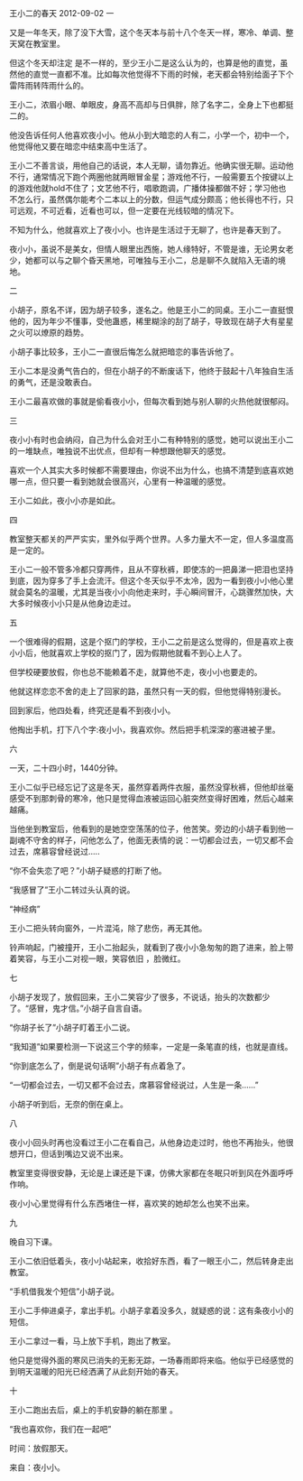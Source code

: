 王小二的春天
2012-09-02
一

又是一年冬天，除了没下大雪，这个冬天本与前十八个冬天一样，寒冷、单调、整天窝在教室里。

但这个冬天却注定 是不一样的，至少王小二是这么认为的，也算是他的直觉，虽然他的直觉一直都不准。比如每次他觉得不下雨的时候，老天都会特别给面子下个雷阵雨转阵雨什么的。

王小二，浓眉小眼、单眼皮，身高不高却与日俱胖，除了名字二，全身上下也都挺二的。

他没告诉任何人他喜欢夜小小。他从小到大暗恋的人有二，小学一个，初中一个，他觉得他又要在暗恋中结束高中生活了。

王小二不善言谈，用他自己的话说，本人无聊，请勿靠近。他确实很无聊。运动他不行，通常情况下跑个两圈他就两眼冒金星；游戏他不行，一般需要五个按键以上的游戏他就hold不住了；文艺他不行，唱歌跑调，广播体操都做不好；学习他也 不怎么行，虽然偶尔能考个二本以上的分数，但运气成分颇高；他长得也不行，只可远观，不可近看，近看也可以，但一定要在光线较暗的情况下。

不知为什么，他就喜欢上了夜小小。也许是生活过于无聊了，也许是春天到了。

夜小小，虽说不是美女，但情人眼里出西施，她人缘特好，不管是谁，无论男女老少，她都可以与之聊个昏天黑地，可唯独与王小二，总是聊不久就陷入无语的境地。

二

小胡子，原名不详，因为胡子较多，遂名之。他是王小二的同桌。王小二一直挺恨他的，因为年少不懂事，受他蛊惑，稀里糊涂的刮了胡子，导致现在胡子大有星星之火可以燎原的趋势。

小胡子事比较多，王小二一直很后悔怎么就把暗恋的事告诉他了。

王小二本是没勇气告白的，但在小胡子的不断废话下，他终于鼓起十八年独自生活的勇气，还是没敢表白。

王小二最喜欢做的事就是偷看夜小小，但每次看到她与别人聊的火热他就很郁闷。

三

夜小小有时也会纳闷，自己为什么会对王小二有种特别的感觉，她可以说出王小二的一堆缺点，唯独说不出优点，但却有一种想跟他聊天的感觉。

喜欢一个人其实大多时候都不需要理由，你说不出为什么，也搞不清楚到底喜欢她哪一点，但只要一看到她就会很高兴，心里有一种温暖的感觉。

王小二如此，夜小小亦是如此。

四

教室整天都关的严严实实，里外似乎两个世界。人多力量大不一定，但人多温度高是一定的。

王小二一般不管多冷都只穿两件，且从不穿秋裤，即使冻的一把鼻涕一把泪也坚持到底，因为穿多了手上会流汗。但这个冬天似乎不太冷，因为一看到夜小小他心里就会莫名的温暖，尤其是当夜小小向他走来时，手心瞬间冒汗，心跳骤然加快，大大多时候夜小小只是从他身边走过。

五

一个很难得的假期，这是个抠门的学校，王小二之前是这么觉得的，但是喜欢上夜小小后，他就喜欢上学校的抠门了，因为假期他就看不到心上人了。

但学校硬要放假，你也总不能赖着不走，就算他不走，夜小小也要走的。

他就这样恋恋不舍的走上了回家的路，虽然只有一天的假，但他觉得特别漫长。

回到家后，他四处看，终究还是看不到夜小小。

他掏出手机，打下八个字:夜小小，我喜欢你。然后把手机深深的塞进被子里。

六

一天，二十四小时，1440分钟。

王小二似乎已经忘记了这是冬天，虽然穿着两件衣服，虽然没穿秋裤，但他却丝毫感受不到那刺骨的寒冷，他只是觉得血液被运回心脏突然变得好困难，然后心越来越痛。

当他坐到教室后，他看到的是她空空荡荡的位子，他苦笑。旁边的小胡子看到他一副魂不守舍的样子，问他怎么了，他面无表情的说：一切都会过去，一切又都不会过去，席慕容曾经说过.....

“你不会失恋了吧？”小胡子疑惑的打断了他。

“我感冒了”王小二转过头认真的说。

“神经病”

王小二把头转向窗外，一片混沌，除了悲伤，再无其他。

铃声响起，门被撞开，王小二抬起头，就看到了夜小小急匆匆的跑了进来，脸上带着笑容，与王小二对视一眼，笑容依旧 ，脸微红。

七

小胡子发现了，放假回来，王小二笑容少了很多，不说话，抬头的次数都少了。“感冒，鬼才信。”小胡子自言自语。

“你胡子长了”小胡子盯着王小二说。

“我知道”如果要检测一下说这三个字的频率，一定是一条笔直的线，也就是直线。

“你到底怎么了，倒是说句话啊”小胡子有点着急了。

“一切都会过去，一切又都不会过去，席慕容曾经说过，人生是一条......”

小胡子听到后，无奈的倒在桌上。

八

夜小小回头时再也没看过王小二在看自己，从他身边走过时，他也不再抬头，他很想开口，但话到嘴边又说不出来。

教室里变得很安静，无论是上课还是下课，仿佛大家都在冬眠只听到风在外面呼呼作响。

夜小小心里觉得有什么东西堵住一样，喜欢笑的她却怎么也笑不出来。

九

晚自习下课。

王小二依旧低着头，夜小小站起来，收拾好东西，看了一眼王小二，然后转身走出教室。

“手机借我发个短信”小胡子说。

王小二手伸进桌子，拿出手机。小胡子拿着没多久，就疑惑的说：这有条夜小小的短信。

王小二拿过一看，马上放下手机，跑出了教室。

他只是觉得外面的寒风已消失的无影无踪，一场春雨即将来临。他似乎已经感觉的到明天温暖的阳光已经洒满了从此刻开始的春天。

十

王小二跑出去后，桌上的手机安静的躺在那里 。

“我也喜欢你，我们在一起吧”

时间：放假那天。

来自：夜小小。